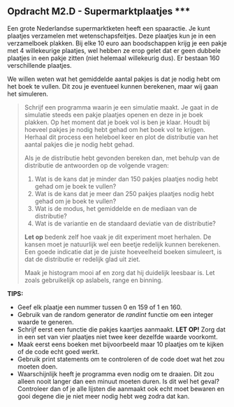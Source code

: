 
## Opdracht M2.D - Supermarktplaatjes \*\*\*

Een grote Nederlandse supermarktketen heeft een spaaractie. Je kunt plaatjes verzamelen met wetenschapsfeitjes. Deze plaatjes kun je in een verzamelboek plakken. Bij elke 10 euro aan boodschappen krijg je een pakje met 4 willekeurige plaatjes, wel hebben ze erop gelet dat er geen dubbele plaatjes in een pakje zitten (niet helemaal willekeurig dus). 
Er bestaan 160 verschillende plaatjes.

We willen weten wat het gemiddelde aantal pakjes is dat je nodig hebt om het boek te vullen. Dit zou je eventueel kunnen berekenen, maar wij gaan het simuleren. 

> Schrijf een programma waarin je een simulatie maakt. Je gaat in de simulatie steeds een pakje plaatjes openen en deze in je boek plakken. Op het moment dat je boek vol is ben je klaar. Houdt bij hoeveel pakjes je nodig hebt gehad om het boek vol te krijgen. Herhaal dit process een heleboel keer en plot de distributie van het aantal pakjes die je nodig hebt gehad. 
>
> Als je de distributie hebt gevonden bereken dan, met behulp van de distributie de antwoorden op de volgende vragen: 
> 
> 1. Wat is de kans dat je minder dan 150 pakjes plaatjes nodig hebt gehad om je boek te vullen? 
> 2. Wat is de kans dat je meer dan 250 pakjes plaatjes nodig hebt gehad om je boek te vullen?
> 3. Wat is de modus, het gemiddelde en de mediaan van de distributie?
> 4. Wat is de variantie en de standaard deviatie van de distributie?
>
>**Let op** bedenk zelf hoe vaak je dit experiment moet herhalen. De kansen moet je natuurlijk wel een beetje redelijk kunnen berekenen. Een goede indicatie dat je de juiste hoeveelheid boeken simuleert, is dat de distributie er redelijk glad uit ziet. 
>
> Maak je histogram mooi af en zorg dat hij duidelijk leesbaar is. Let zoals gebruikelijk op aslabels, range en binning. 

**TIPS:** 

- Geef elk plaatje een nummer tussen 0 en 159 of 1 en 160. 
- Gebruik van de random generator de *randint* functie om een integer waarde te generen. 
- Schrijf eerst een functie die pakjes kaartjes aanmaakt. **LET OP!** Zorg dat in een set van vier plaatjes niet twee keer dezelfde waarde voorkomt.
- Maak eerst eens boeken met bijvoorbeeld maar 10 plaatjes om te kijken of de code echt goed werkt. 
- Gebruik print statements om te controleren of de code doet wat het zou moeten doen. 
- Waarschijnlijk heeft je programma even nodig om te draaien. Dit zou alleen nooit langer dan een minuut moeten duren. Is dit wel het geval? Controleer dan of je alle lijsten die aanmaakt ook echt moet bewaren en gooi degene die je niet meer nodig hebt weg zodra dat kan.

